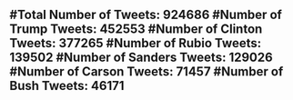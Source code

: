 #Total Number of Tweets: 924686 
#Number of Trump Tweets: 452553
#Number of Clinton Tweets: 377265
#Number of Rubio Tweets: 139502
#Number of Sanders Tweets: 129026
#Number of Carson Tweets: 71457
#Number of Bush Tweets: 46171
---
